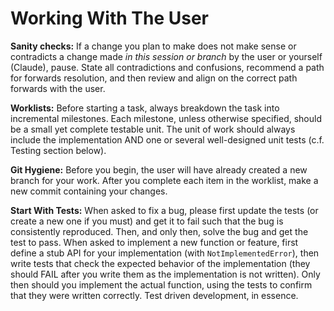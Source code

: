 # Working With The User

**Sanity checks:** If a change you plan to make does not make sense or contradicts a change made _in
this session or branch_ by the user or yourself (Claude), pause. State all contradictions and
confusions, recommend a path for forwards resolution, and then review and align on the correct path
forwards with the user.

**Worklists:** Before starting a task, always breakdown the task into incremental milestones. Each
milestone, unless otherwise specified, should be a small yet complete testable unit. The unit of
work should always include the implementation AND one or several well-designed unit tests (c.f.
Testing section below).

**Git Hygiene:** Before you begin, the user will have already created a new branch for your work.
After you complete each item in the worklist, make a new commit containing your changes.

**Start With Tests:** When asked to fix a bug, please first update the tests (or create a new one if
you must) and get it to fail such that the bug is consistently reproduced. Then, and only then,
solve the bug and get the test to pass. When asked to implement a new function or feature, first
define a stub API for your implementation (with `NotImplementedError`), then write tests that check
the expected behavior of the implementation (they should FAIL after you write them as the
implementation is not written). Only then should you implement the actual function, using the tests
to confirm that they were written correctly. Test driven development, in essence.
